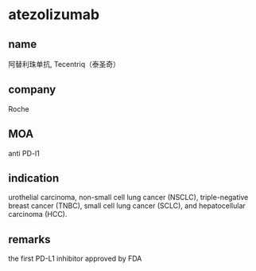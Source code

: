 # atezolizumab

## name 

阿替利珠单抗, Tecentriq（泰圣奇）

## company

Roche

## MOA 

anti PD-l1

## indication

 urothelial carcinoma, non-small cell lung cancer (NSCLC), triple-negative breast cancer (TNBC), small cell lung cancer (SCLC), and hepatocellular carcinoma (HCC).
 
## remarks

 the first PD-L1 inhibitor approved by FDA
